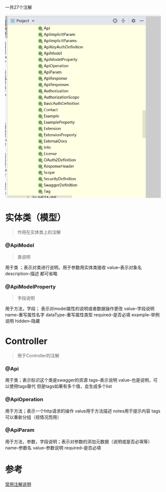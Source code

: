 一共27个注解

![image-20210828143823522](img/image-20210828143823522.png)

# 实体类（模型）

> 作用在实体类上的注解

### @ApiModel

> 类说明

用于类 ；表示对类进行说明，用于参数用实体类接收 
value–表示对象名 
description–描述 
都可省略 

### @ApiModelProperty

> 字段说明

用于方法，字段； 表示对model属性的说明或者数据操作更改 
value–字段说明 
name–重写属性名字 
dataType–重写属性类型 
required–是否必填 
example–举例说明 
hidden–隐藏

# Controller

> 用于Controller的注解

### @Api

用于类；表示标识这个类是swagger的资源 
tags–表示说明 
value–也是说明，可以使用tags替代 
但是tags如果有多个值，会生成多个list

### @ApiOperation

用于方法；表示一个http请求的操作 
value用于方法描述 
notes用于提示内容 
tags可以重新分组（视情况而用） 

### @ApiParam

用于方法，参数，字段说明；表示对参数的添加元数据（说明或是否必填等） 
name–参数名 
value–参数说明 
required–是否必填

# 参考

[常用注解说明](https://blog.csdn.net/wyb880501/article/details/79576784)


